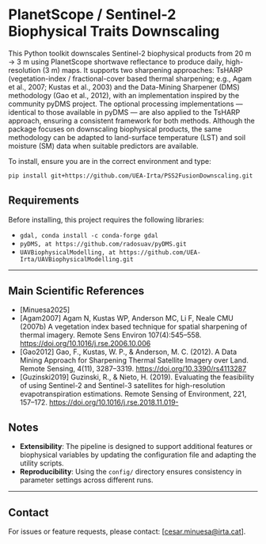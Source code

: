 # PlanetScope / Sentinel-2 Biophysical Traits Downscaling

This Python toolkit downscales Sentinel-2 biophysical products from 20 m → 3 m using PlanetScope shortwave reflectance to produce daily, high-resolution (3 m) maps. It supports two sharpening approaches: TsHARP (vegetation-index / fractional-cover based thermal sharpening; e.g., Agam et al., 2007; Kustas et al., 2003) and the Data-Mining Sharpener (DMS) methodology (Gao et al., 2012), with an implementation inspired by the community pyDMS project. The optional processing implementations — identical to those available in pyDMS — are also applied to the TsHARP approach, ensuring a consistent framework for both methods. Although the package focuses on downscaling biophysical products, the same methodology can be adapted to land-surface temperature (LST) and soil moisture (SM) data when suitable predictors are available.

To install, ensure you are in the correct environment and type:
```bash
pip install git+https://github.com/UEA-Irta/PSS2FusionDownscaling.git
```
## Requirements

Before installing, this project requires the following libraries:

- `gdal, conda install -c conda-forge gdal`
- `pyDMS, at https://github.com/radosuav/pyDMS.git`
- `UAVBiophysicalModelling, at https://github.com/UEA-Irta/UAVBiophysicalModelling.git`
---


## Main Scientific References

- [Minuesa2025]
- [Agam2007] Agam N, Kustas WP, Anderson MC, Li F, Neale CMU (2007b) A vegetation index based technique for spatial sharpening of thermal imagery. Remote Sens Environ 107(4):545–558. https://doi.org/10.1016/j.rse.2006.10.006
- [Gao2012] Gao, F., Kustas, W. P., & Anderson, M. C. (2012). A Data Mining Approach for Sharpening Thermal Satellite Imagery over Land. Remote Sensing, 4(11), 3287–3319. https://doi.org/10.3390/rs4113287
- [Guzinski2019] Guzinski, R., & Nieto, H. (2019). Evaluating the feasibility of using Sentinel-2 and Sentinel-3 satellites for high-resolution evapotranspiration estimations. Remote Sensing of Environment, 221, 157–172. https://doi.org/10.1016/j.rse.2018.11.019- 

## Notes

- **Extensibility**: The pipeline is designed to support additional features or biophysical variables by updating the configuration file and adapting the utility scripts.
- **Reproducibility**: Using the `config/` directory ensures consistency in parameter settings across different runs.

---

## Contact

For issues or feature requests, please contact: [cesar.minuesa@irta.cat].